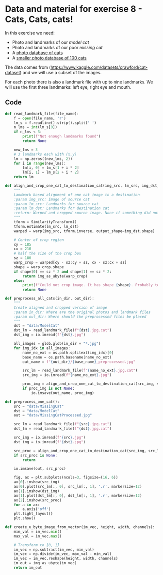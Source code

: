 # Data and material for exercise 8 - Cats, Cats, cats!

In this exercise we need:

- Photo and landmarks of our *model cat*
- Photo and landmarks of our poor *missing cat*
- A [photo database of cats](https://courses.compute.dtu.dk/02502/data/training_cats.zip)
- A [smaller photo database of 100 cats](https://courses.compute.dtu.dk/02502/data/training_cats_100.zip)

The data comes from (https://www.kaggle.com/datasets/crawford/cat-dataset) and we will use a subset of the images.

For each photo there is also a landmark file with up to nine landmarks. We will use the first three landmarks: left eye, right eye and mouth.


## Code 

```python
def read_landmark_file(file_name):
    f = open(file_name, 'r')
    lm_s = f.readline().strip().split(' ')
    n_lms = int(lm_s[0])
    if n_lms < 3:
        print(f"Not enough landmarks found")
        return None

    new_lms = 3
    # 3 landmarks each with (x,y)
    lm = np.zeros((new_lms, 2))
    for i in range(new_lms):
        lm[i, 0] = lm_s[1 + i * 2]
        lm[i, 1] = lm_s[2 + i * 2]
    return lm
```


```python
def align_and_crop_one_cat_to_destination_cat(img_src, lm_src, img_dst, lm_dst):
    """
    Landmark based alignment of one cat image to a destination
    :param img_src: Image of source cat
    :param lm_src: Landmarks for source cat
    :param lm_dst: Landmarks for destination cat
    :return: Warped and cropped source image. None if something did not work
    """
    tform = SimilarityTransform()
    tform.estimate(lm_src, lm_dst)
    warped = warp(img_src, tform.inverse, output_shape=img_dst.shape)

    # Center of crop region
    cy = 185
    cx = 210
    # half the size of the crop box
    sz = 180
    warp_crop = warped[cy - sz:cy + sz, cx - sz:cx + sz]
    shape = warp_crop.shape
    if shape[0] == sz * 2 and shape[1] == sz * 2:
        return img_as_ubyte(warp_crop)
    else:
        print(f"Could not crop image. It has shape {shape}. Probably to close to border of image")
        return None
```



```python
def preprocess_all_cats(in_dir, out_dir):
    """
    Create aligned and cropped version of image
    :param in_dir: Where are the original photos and landmark files
    :param out_dir: Where should the preprocessed files be placed
    """
    dst = "data/ModelCat"
    dst_lm = read_landmark_file(f"{dst}.jpg.cat")
    dst_img = io.imread(f"{dst}.jpg")

    all_images = glob.glob(in_dir + "*.jpg")
    for img_idx in all_images:
        name_no_ext = os.path.splitext(img_idx)[0]
        base_name = os.path.basename(name_no_ext)
        out_name = f"{out_dir}/{base_name}_preprocessed.jpg"

        src_lm = read_landmark_file(f"{name_no_ext}.jpg.cat")
        src_img = io.imread(f"{name_no_ext}.jpg")

        proc_img = align_and_crop_one_cat_to_destination_cat(src_img, src_lm, dst_img, dst_lm)
        if proc_img is not None:
            io.imsave(out_name, proc_img)
```

```python
def preprocess_one_cat():
    src = "data/MissingCat"
    dst = "data/ModelCat"
    out = "data/MissingCatProcessed.jpg"

    src_lm = read_landmark_file(f"{src}.jpg.cat")
    dst_lm = read_landmark_file(f"{dst}.jpg.cat")

    src_img = io.imread(f"{src}.jpg")
    dst_img = io.imread(f"{dst}.jpg")

    src_proc = align_and_crop_one_cat_to_destination_cat(src_img, src_lm, dst_img, dst_lm)
    if src_proc is None:
        return

    io.imsave(out, src_proc)

    fig, ax = plt.subplots(ncols=3, figsize=(16, 6))
    ax[0].imshow(src_img)
    ax[0].plot(src_lm[:, 0], src_lm[:, 1], '.r', markersize=12)
    ax[1].imshow(dst_img)
    ax[1].plot(dst_lm[:, 0], dst_lm[:, 1], '.r', markersize=12)
    ax[2].imshow(src_proc)
    for a in ax:
        a.axis('off')
    plt.tight_layout()
    plt.show()
```


```python
def create_u_byte_image_from_vector(im_vec, height, width, channels):
    min_val = im_vec.min()
    max_val = im_vec.max()

    # Transform to [0, 1]
    im_vec = np.subtract(im_vec, min_val)
    im_vec = np.divide(im_vec, max_val - min_val)
    im_vec = im_vec.reshape(height, width, channels)
    im_out = img_as_ubyte(im_vec)
    return im_out
```
